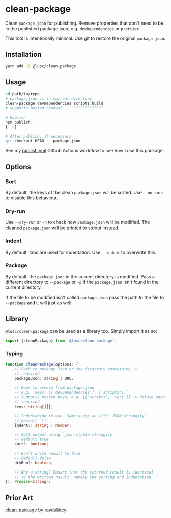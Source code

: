 # clean-package

Clean `package.json` for publishing. Remove properties that don't need to be in the published package.json, e.g. `devDependencies` or `prettier`.

This tool is intentionally minimal. Use git to restore the original `package.json`.

## Installation

```bash
yarn add -D @lusc/clean-package
```

## Usage

```bash
cd path/to/repo
# package.json is in current directory
clean-package devDependencies scripts.build
# supports nested removal     ^^^^^^^^^^^^^

# Publish
npm publish
[...]

# After publish, if necessary
git checkout HEAD -- package.json
```

See my [publish.yml](https://github.com/melusc/clean-package/blob/main/.github/workflows/publish.yml#L22) Github Actions workflow to see how I use this package.

## Options

### Sort

By default, the keys of the clean `package.json` will be sorted. Use `--no-sort` to disable this behaviour.

### Dry-run

Use `--dry-run` or `-n` to check how `package.json` will be modified. The cleaned `package.json` will be printed to stdout instead.

### Indent

By default, tabs are used for indentation. Use `--indent` to overwrite this.

### Package

By default, the `package.json` in the current directory is modified. Pass a different directory to `--package` or `-p` if the `package.json` isn't found in the current directory.

If the file to be modified isn't called `package.json` pass the path to the file to `--package` and it will just as well.

## Library

`@lusc/clean-package` can be used as a library too. Simply import it as so:

```typescript
import {cleanPackage} from '@lusc/clean-package';
```

### Typing

```typescript
function cleanPackage(options: {
	// Path to package.json or the directory containing it
	// required
	packageJson: string | URL;

	// Keys to remove from package.json
	// e.g. `keys: [['devDependencies'], ['scripts']]`
	// Supports nested keys, e.g. [['scripts', 'test']] -> delete packageJson.scripts.test
	// required
	keys: string[][];

	// Indentation to use. Same usage as with `JSON.stringify`
	// default `\t`
	indent?: string | number;

	// Sort output using `json-stable-stringify`
	// default true
	sort?: boolean;

	// Don't write result to file
	// default false
	dryRun?: boolean;

	// Why a string? Ensure that the returned result is identical
	// to the written result, namely the sorting and indentation
}): Promise<string>;
```

## Prior Art

[clean-package](https://github.com/roydukkey/clean-package) by [roydukkey](https://github.com/roydukkey)
